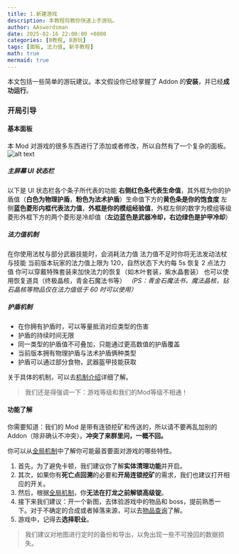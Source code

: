 ```yaml
---
title: 1.新建游戏
description: 本教程将教你快速上手游玩。
author: AAswordsman
date: 2025-02-16 22:00:00 +0800
categories: [B教程, B游玩]
tags: [面板, 法力值, 新手教程]
math: true
mermaid: true
---
```


本文包括一些简单的游玩建议。本文假设你已经掌握了 Addon 的**安装**，并已经**成功运行**。

### 开局引导

#### 基本面板

本 Mod 对游戏的很多东西进行了添加或者修改，所以自然有了一个复杂的面板。
![alt text](//images/post/2025-02-17-course-beginner-grow/images/post/2025-02-16-course-beginner-open/91f4c0bbf91fecd929c14eb1fff72de5.png)

##### 主屏幕 UI 状态栏

以下是 UI 状态栏各个条子所代表的功能
**右侧红色条代表生命值**，其外框为你的护盾值（**白色为物理护盾**，**粉色为法术护盾**）生命值下方的**黄色条是你的饱食度**
左侧**蓝色菱形内框代表法力值**，**外框是你的模组经验值**，外框左侧的数字为模组等级菱形外框下方的两个菱形是冷却值（**左边蓝色是武器冷却，右边绿色是护甲冷却**）

##### 法力值机制

在你使用法杖与部分武器技能时，会消耗法力值
法力值不足时你将无法发动法杖与技能
当前版本玩家的法力值上限为 120，自然状态下大约每 5s 恢复 2 点法力值
你可以穿戴特殊套装来加快法力的恢复（如木叶套装，紫水晶套装）
也可以使用恢复道具（终极晶核，青金石魔法书等）
_（PS：青金石魔法书，魔法晶核，钻石晶核等物品仅在法力值低于 60 时可以使用）_

##### 护盾机制

- 在你拥有护盾时，可以等量抵消对应类型的伤害
- 护盾的持续时间无限
- 同一类型的护盾值不可叠加，只能通过更高数值的护盾覆盖
- 当前版本拥有物理护盾与法术护盾俩种类型
- 护盾可以通过部分食物，武器盔甲技能获取

关于具体的机制，可以去[机制介绍](/posts/referrence-mechanism-person-damage)详细了解。

<blockquote class="prompt-warning">
我们还是得强调一下：游戏等级和我们的Mod等级不相通！
</blockquote>

#### 功能了解

你需要知道：我们的 Mod 是带有连锁挖矿和传送的，所以请不要再乱加别的 Addon（除非确认不冲突）。**冲突了来群里问，一概不回。**

你可以从[全局机制](/posts/referrence-mechanism-game)中了解你可能最首要面对游戏的哪些特性。

1. 首先，为了避免卡顿，我们建议你了解**实体清理功能**并开启。
2. 其次，如果你有**死亡点回溯**的必要和**开局连锁挖矿**的需求，我们也建议打开相应的开关。
3. 然后，根据[全局机制](/posts/referrence-mechanism-game#末影龙事件)，你**无法在打龙之前解锁高级锭**。
4. 接下来我们建议：开一个新图，去体验游戏中的物品和 boss，提前熟悉一下。对于不确定的合成或者掉落来源，可以去[物品查询](/posts/referrence-items-query)了解。
5. 游戏中，记得去**选择职业**。

<blockquote class="prompt-warning">
我们建议对地图进行定时的备份和导出，以免出现一些不可挽回的数据损失。
</blockquote>
